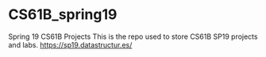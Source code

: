 # CS61B_spring19
Spring 19 CS61B Projects
This is the repo used to store CS61B SP19 projects and labs. 
https://sp19.datastructur.es/
